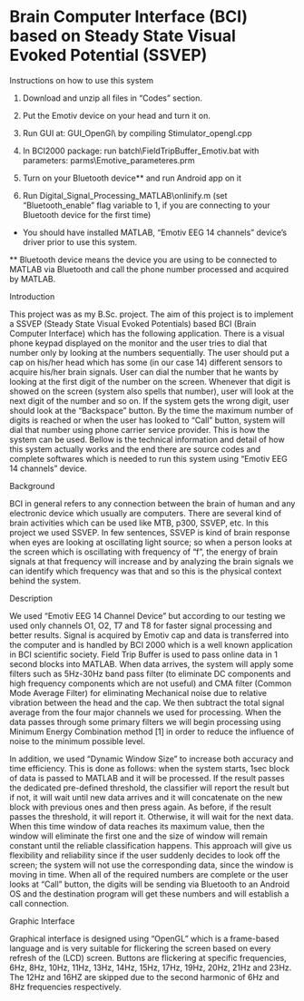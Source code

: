 # Brain Computer Interface (BCI) based on Steady State Visual Evoked Potential (SSVEP)


Instructions on how to use this system

1. Download and unzip all files in “Codes” section.

2. Put the Emotiv device on your head and turn it on.

3. Run GUI at: GUI_OpenGl\ by compiling Stimulator_opengl.cpp

4. In BCI2000 package: run batch\FieldTripBuffer_Emotiv.bat with parameters: parms\Emotive_parameteres.prm

5. Turn on your Bluetooth device** and run Android app on it

6. Run Digital_Signal_Processing_MATLAB\onlinify.m (set “Bluetooth_enable” flag variable to 1, if you are connecting to your Bluetooth device for the first time)


* You should have installed MATLAB, “Emotiv EEG 14 channels” device’s driver prior to use this system.

** Bluetooth device means the device you are using to be connected to MATLAB via Bluetooth and call the phone number processed and acquired by MATLAB.




Introduction

This project was as my B.Sc. project. The aim of this project is to implement a SSVEP (Steady State Visual Evoked Potentials) based BCI (Brain Computer Interface) which has the following application. There is a visual phone keypad displayed on the monitor and the user tries to dial that number only by looking at the numbers sequentially. The user should put a cap on his/her head which has some (in our case 14) different sensors to acquire his/her brain signals. User can dial the number that he wants by looking at the first digit of the number on the screen. Whenever that digit is showed on the screen (system also spells that number), user will look at the next digit of the number and so on. If the system gets the wrong digit, user should look at the “Backspace” button. By the time the maximum number of digits is reached or when the user has looked to “Call” button, system will dial that number using phone carrier service provider. This is how the system can be used. Bellow is the technical information and detail of how this system actually works and the end there are source codes and complete softwares which is needed to run this system using “Emotiv EEG 14 channels” device.




Background

BCI in general refers to any connection between the brain of human and any electronic device which usually are computers. There are several kind of brain activities which can be used like MTB, p300, SSVEP, etc. In this project we used SSVEP. In few sentences, SSVEP is kind of brain response when eyes are looking at oscillating light source; so when a person looks at the screen which is oscillating with frequency of “f”, the energy of brain signals at that frequency will increase and by analyzing the brain signals we can identify which frequency was that and so this is the physical context behind the system.



Description

We used “Emotiv EEG 14 Channel Device” but according to our testing we used only channels O1, O2, T7 and T8 for faster signal processing and better results. Signal is acquired by Emotiv cap and data is transferred into the computer and is handled by BCI 2000 which is a well known application in BCI scientific society. Field Trip Buffer is used to pass online data in 1 second blocks into MATLAB. When data arrives, the system will apply some filters such as 5Hz-30Hz band pass filter (to eliminate DC components and high frequency components which are not useful) and CMA filter (Common Mode Average Filter) for eliminating Mechanical noise due to relative vibration between the head and the cap. We then subtract the total signal average from the four major channels we used for processing. When the data passes through some primary filters we will begin processing using Minimum Energy Combination method [1] in order to reduce the influence of noise to the minimum possible level.

In addition, we used “Dynamic Window Size” to increase both accuracy and time efficiency. This is done as follows: when the system starts, 1sec block of data is passed to MATLAB and it will be processed. If the result passes the dedicated pre-defined threshold, the classifier will report the result but if not, it will wait until new data arrives and it will concatenate on the new block with previous ones and then press again. As before, if the result passes the threshold, it will report it. Otherwise, it will wait for the next data. When this time window of data reaches its maximum value, then the window will eliminate the first one and the size of window will remain constant until the reliable classification happens. This approach will give us flexibility and reliability since if the user suddenly decides to look off the screen; the system will not use the corresponding data, since the window is moving in time. When all of the required numbers are complete or the user looks at “Call” button, the digits will be sending via Bluetooth to an Android OS and the destination program will get these numbers and will establish a call connection.




Graphic Interface

Graphical interface is designed using “OpenGL” which is a frame-based language and is very suitable for flickering the screen based on every refresh of the (LCD) screen. Buttons are flickering at specific frequencies, 6Hz, 8Hz, 10Hz, 11Hz, 13Hz, 14Hz, 15Hz, 17Hz, 19Hz, 20Hz, 21Hz and 23Hz. The 12Hz and 16HZ are skipped due to the second harmonic of 6Hz and 8Hz frequencies respectively.
